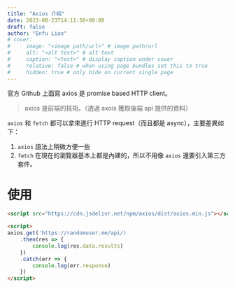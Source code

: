 ```yaml
---
title: "Axios 介紹"
date: 2023-08-23T14:11:50+08:00
draft: false
author: "Enfu Liao"
# cover:
#     image: "<image path/url>" # image path/url
#     alt: "<alt text>" # alt text
#     caption: "<text>" # display caption under cover
#     relative: false # when using page bundles set this to true
#     hidden: true # only hide on current single page
---
```


官方 Github 上面寫 axios 是 promise based HTTP client。


> axios 是前端的技術。（透過 axois 獲取後端 api 提供的資料）

`axios` 和 `fetch` 都可以拿來進行 HTTP request（而且都是 async），主要差異如下：
1. `axios` 語法上稍微方便一些
2. `fetch` 在現在的瀏覽器基本上都是內建的，所以不用像 `axios` 還要引入第三方套件。

# 使用
```html
<script src="https://cdn.jsdelivr.net/npm/axios/dist/axios.min.js"></script>

<script>
axios.get('https://randomuser.me/api/)
    .then(res => {
        console.log(res.data.results)
    })
    .catch(err => {
        console.log(err.response)
    })
</script>
```